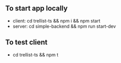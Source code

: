 ## To start app locally 
- client: cd trellist-ts && npm i && npm start
- server: cd simple-backend && npm run start-dev


## To test client
- cd trellist-ts && npm t 
